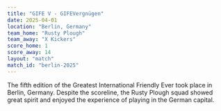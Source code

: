 ```yaml
---
title: "GIFE V - GIFEVergnügen"
date: 2025-04-01
location: "Berlin, Germany"
team_home: "Rusty Plough"
team_away: "X Kickers"
score_home: 1
score_away: 14
layout: "match"
match_id: "berlin-2025"
---
```


The fifth edition of the Greatest International Friendly Ever took place in Berlin, Germany. Despite the scoreline, the Rusty Plough squad showed great spirit and enjoyed the experience of playing in the German capital.
